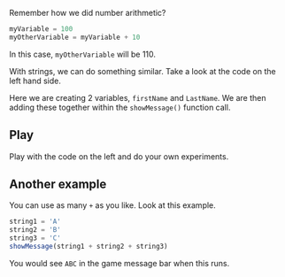 Remember how we did number arithmetic?

```javascript
myVariable = 100
myOtherVariable = myVariable + 10
```

In this case, `myOtherVariable` will be 110.

With strings, we can do something similar. Take a look at the code on the left hand side.

Here we are creating 2 variables, `firstName` and `LastName`. We are then adding these together within the `showMessage()` function call.

## Play 
Play with the code on the left and do your own experiments.

## Another example
You can use as many `+` as you like. Look at this example.

```javascript
string1 = 'A'
string2 = 'B'
string3 = 'C'
showMessage(string1 + string2 + string3)
```

You would see `ABC` in the game message bar when this runs.